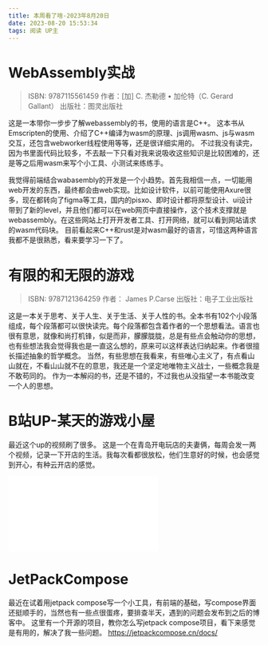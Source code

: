 ```yaml
---
title: 本周看了啥-2023年8月20日
date: 2023-08-20 15:53:34
tags: 阅读 UP主
---
```

# WebAssembly实战
> ISBN: 9787115561459
> 作者：[加] C. 杰勒德 • 加伦特（C. Gerard Gallant）
> 出版社：图灵出版社

这是一本带你一步步了解webassembly的书，使用的语言是C++。
这本书从Emscripten的使用、介绍了C++编译为wasm的原理、js调用wasm、js与wasm交互，还包含webworker线程使用等等，还是很详细实用的。
不过我没有读完，因为书里面代码比较多，不去敲一下只看对我来说吸收这些知识是比较困难的，还是等之后用wasm来写个小工具、小测试来练练手。

我觉得前端结合wabasembly的开发是一个小趋势。首先我相信一点，一切能用web开发的东西，最终都会由web实现。比如设计软件，以前可能使用Axure很多，现在都转向了figma等工具，国内的pisxo、即时设计都将原型设计、ui设计带到了新的level，并且他们都可以在web网页中直接操作，这个技术支撑就是webassembly。在这些网站上打开开发者工具、打开网络，就可以看到网站请求的wasm代码块。
目前看起来C++和rust是对wasm最好的语言，可惜这两种语言我都不是很熟悉，看来要学习一下了。

# 有限的和无限的游戏
> ISBN: 9787121364259
> 作者： James P.Carse
> 出版社：电子工业出版社

这是一本关于思考、关于人生、关于生活、关于人性的书。全本书有102个小段落组成，每个段落都可以很快读完。每个段落都包含着作者的一个思想看法。语言也很有意思，就像和尚打机锋，似是而非，朦朦胧胧，总是有些点会触动你的思想，也有些想法我会觉得我也是一直这么想的，原来可以这样表达归纳起来。作者很擅长描述抽象的哲学概念。
当然，有些思想在我看来，有些唯心主义了，有点看山山就在，不看山山就不在的意思，我还是一个坚定地唯物主义战士，一些概念我是不敢苟同的。
作为一本解闷的书，还是不错的，不过我也从没指望一本书能改变一个人的思想。
# B站UP-某天的游戏小屋
最近这个up的视频刷了很多。
这是一个在青岛开电玩店的夫妻俩，每周会发一两个视频，记录一下开店的生活。我每次看都很放松，他们生意好的时候，也会感觉到开心，有种云开店的感觉。
<iframe src="//player.bilibili.com/player.html?aid=913124134&bvid=BV1uM4y1j752&cid=1186133215&page=1" scrolling="no" border="0" frameborder="no" framespacing="0" allowfullscreen="true"> </iframe>

# JetPackCompose

最近在试着用jetpack compose写一个小工具，有前端的基础，写compose界面还挺顺手的，当然也有一些点很蛋疼，要排查半天，遇到的问题会发布到之后的博客中。
这里有一个开源的项目，教你怎么写jetpack compose项目，看下来感觉是有用的，解决了我一些问题。
https://jetpackcompose.cn/docs/
